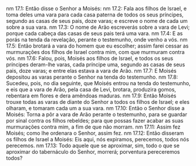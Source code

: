 nm 17.1: Então disse o Senhor a Moisés:
nm 17.2: Fala aos filhos de Israel, e toma deles uma vara para cada casa paterna de todos os seus príncipes, segundo as casas de seus pais, doze varas; e escreve o nome de cada um sobre a sua vara.
nm 17.3: O nome de Arão escreverás sobre a vara de Levi; porque cada cabeça das casas de seus pais terá uma vara.
nm 17.4: E as porás na tenda da revelação, perante o testemunho, onde venho a vós.
nm 17.5: Então brotará a vara do homem que eu escolher; assim farei cessar as murmurações dos filhos de Israel contra mim, com que murmuram contra vós.
nm 17.6: Falou, pois, Moisés aos filhos de Israel, e todos os seus príncipes deram-lhe varas, cada príncipe uma, segundo as casas de seus pais, doze varas; e entre elas estava a vara de Arão.
nm 17.7: E Moisés depositou as varas perante o Senhor na tenda do testemunho.
nm 17.8: Sucedeu, pois, no dia seguinte, que Moisés entrou na tenda do testemunho, e eis que a vara de Arão, pela casa de Levi, brotara, produzira gomos, rebentara em flores e dera amêndoas maduras.
nm 17.9: Então Moisés trouxe todas as varas de diante do Senhor a todos os filhos de Israel; e eles olharam, e tomaram cada um a sua vara.
nm 17.10: Então o Senhor disse a Moisés: Torna a pôr a vara de Arão perante o testemunho, para se guardar por sinal contra os filhos rebeldes; para que possas fazer acabar as suas murmurações contra mim, a fim de que não morram.
nm 17.11: Assim fez Moisés; como lhe ordenara o Senhor, assim fez.
nm 17.12: Então disseram os filhos de Israel a Moisés: Eis aqui, nós expiramos, perecemos, todos nós perecemos.
nm 17.13: Todo aquele que se aproximar, sim, todo o que se aproximar do tabernáculo do Senhor, morrerá; porventura pereceremos todos?
